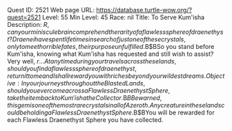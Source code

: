 Quest ID: 2521
Web page URL: https://database.turtle-wow.org/?quest=2521
Level: 55
Min Level: 45
Race: nil
Title: To Serve Kum'isha
Description: $R, can your miniscule brain comprehend the rarity of a flawless sphere of draenethyst? Draenei have spent lifetimes in search of just one of these crystals, only to meet horrible fates, their purpose unfulfilled.$B$BSo you stand before Kum'isha, knowing what Kum'isha has requested and still wish to assist? Very well, $r... At any time during your travels across these lands, should you find a flawless sphere of draenethyst, return it to me and I shall reward you with riches beyond your wildest dreams.
Objective: In your journeys throughout the Blasted Lands, should you ever come across a Flawless Draenethyst Sphere, take the item back to Kum'isha the Collector.$B$BBe warned, this gem is one of the most rare crystals in all of Azeroth. Any creature in these lands could be holding a Flawless Draenethyst Sphere.$B$BYou will be rewarded for each Flawless Draenethyst Sphere you have collected.
